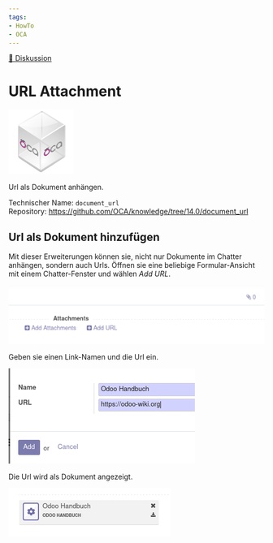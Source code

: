 ```yaml
---
tags:
- HowTo
- OCA
---
```

[🔗 Diskussion](Diskussion.md)
# URL Attachment
![icon_oca_app](assets/icon_oca_app.png)

Url als Dokument anhängen.

Technischer Name: `document_url`\
Repository: <https://github.com/OCA/knowledge/tree/14.0/document_url>

## Url als Dokument hinzufügen

Mit dieser Erweiterungen können sie, nicht nur Dokumente im Chatter anhängen, sondern auch Urls. Öffnen sie eine beliebige Formular-Ansicht mit einem Chatter-Fenster und wählen *Add URL*.

![](assets/URL%20Attachment%20Add.png)

Geben sie einen Link-Namen und die Url ein. 

![](assets/URL%20Attachment%20Example.png)

Die Url wird als Dokument angezeigt.

![](assets/Url%20Attachment%20Display.png)